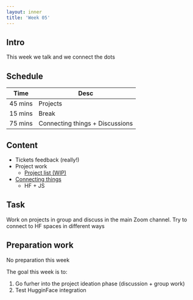 ```yaml
---
layout: inner
title: 'Week 05'
---
```


## Intro

This week we talk and we connect the dots

## Schedule

| Time    | Desc                            |
| ------- | ------------------------------- |
| 45 mins | Projects                        |
| 15 mins | Break                           |
| 75 mins | Connecting things + Discussions |

## Content

- Tickets feedback (really!)
- Project work
  - [Project list (WIP)](https://docs.google.com/spreadsheets/d/1hc9I5HRB_qEhkBvGqbU5DrN_OQ21D_DHDUjB9th9MNo/edit?usp=sharing)
- [Connecting things](#)
  - HF + JS

## Task

Work on projects in group and discuss in the main Zoom channel. Try to connect to HF spaces in different ways

## Preparation work

No preparation this week

The goal this week is to:

1. Go furher into the project ideation phase (discussion + group work)
3. Test HugginFace integration
